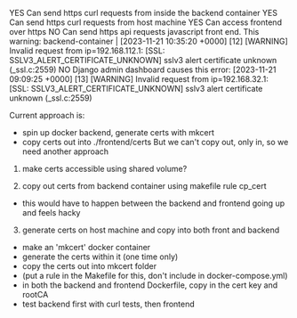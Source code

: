 YES	Can send https curl requests from inside the backend container
YES	Can send https curl requests from host machine 
YES	Can access frontend over https
NO	Can send https api requests javascript front end. This warning:
backend-container     | [2023-11-21 10:35:20 +0000] [12] [WARNING] Invalid request from ip=192.168.112.1: [SSL: SSLV3_ALERT_CERTIFICATE_UNKNOWN] sslv3 alert certificate unknown (_ssl.c:2559)
NO Django admin dashboard causes this error:
[2023-11-21 09:09:25 +0000] [13] [WARNING] Invalid request from ip=192.168.32.1: [SSL: SSLV3_ALERT_CERTIFICATE_UNKNOWN] sslv3 alert certificate unknown (_ssl.c:2559)

Current approach is:
- spin up docker backend, generate certs with mkcert
- copy certs out into ./frontend/certs
But we can't copy out, only in, so we need another approach

1. make certs accessible using shared volume?

2. copy out certs from backend container using makefile rule cp_cert
- this would have to happen between the backend and frontend going up and feels hacky

3. generate certs on host machine and copy into both front and backend
- make an 'mkcert' docker container
- generate the certs within it (one time only)
- copy the certs out into mkcert folder
- (put a rule in the Makefile for this, don't include in docker-compose.yml)
- in both the backend and frontend Dockerfile, copy in the cert key and rootCA
- test backend first with curl tests, then frontend

